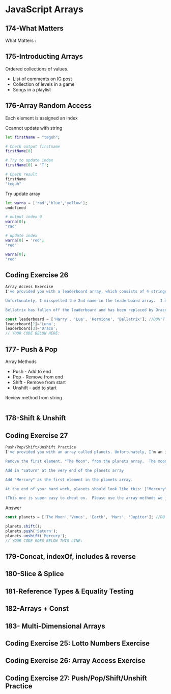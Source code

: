 # JavaScript Arrays

## 174-What Matters
What Matters :

## 175-Introducting Arrays 
Ordered collections of values.
* List of comments on IG post
* Collection of levels in a game
* Songs in a playlist


## 176-Array Random Access
Each element is assigned an index

Ccannot update with string
```bash
let firstName = "teguh";

# Check output firstname
firstName[0]

# Try to update index
firstName[0] = 'T';

# Check result
firstName
"teguh"
```

Try update array 
```bash
let warna = ['rad','blue','yellow'];
undefined

# output index 0
warna[0];
"rad"

# update index
warna[0] = 'red';
"red"

warna[0];
"red"

```

## Coding Exercise 26
```bash
Array Access Exercise
I've provided you with a leaderboard array, which consists of 4 strings.  Without touching line 1, please make the following changes:

Unfortunately, I misspelled the 2nd name in the leaderboard array.  I meant to write "Luna" instead of "Lua".  Please update it to "Luna" (without changing line 1)

Bellatrix has fallen off the leaderboard and has been replaced by Draco! Please update the last element of the array so that it holds "Draco" instead of "Bellatrix" (once again, please do this without changing line 1)

```

```javascript
const leaderboard = ['Harry', 'Lua', 'Hermione', 'Bellatrix']; //DON'T TOUCH THIS LINE!
leaderboard[1]='Luna';
leaderboard[3]='Draco';
// YOUR CODE BELOW HERE:
```

## 177- Push & Pop

Array Methods
* Push - Add to end 
* Pop - Remove from end
* Shift - Remove from start
* Unshift - add to start

Review method from string 
```javascript

```

## 178-Shift & Unshift

## Coding Exercise 27
```bash
Push/Pop/Shift/Unshift Practice
I've provided you with an array called planets. Unfortunately, I'm an idiot who doesn't know much about our solar system and I made some mistakes.  Please help me fix the planets array!  Using the array methods we just learned...

Remove the first element, "The Moon", from the planets array.  The moon is not a planet!

Add in "Saturn" at the very end of the planets array

Add "Mercury" as the first element in the planets array.

At the end of your hard work, planets should look like this: ["Mercury", "Venus", "Earth", "Mars", "Jupiter", "Saturn"]

(This one is super easy to cheat on.  Please use the array methods we just covered, rather than simply changing the values in planets directly)

```

Answer
```javascript
const planets = ['The Moon','Venus', 'Earth', 'Mars', 'Jupiter']; //DO NOT TOUCH THIS LINE!

planets.shift();
planets.push('Saturn');
planets.unshift('Mercury');
// YOUR CODE GOES BELOW THIS LINE:

```


## 179-Concat, indexOf, includes & reverse

## 180-Slice & Splice

## 181-Reference Types & Equality Testing


## 182-Arrays + Const

## 183- Multi-Dimensional Arrays


## Coding Exercise 25: Lotto Numbers Exercise

## Coding Exercise 26: Array Access Exercise

## Coding Exercise 27: Push/Pop/Shift/Unshift Practice
